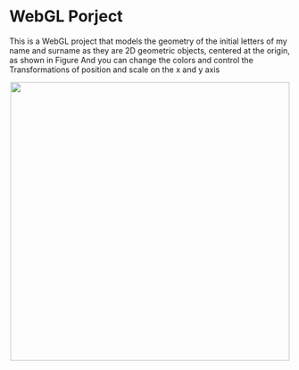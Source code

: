 # WebGL Porject
This is a WebGL project that models the geometry of the initial letters of my name and surname as they are 2D geometric objects, centered at the origin, as shown in Figure 
And you can change the colors and control the Transformations of position and scale on the x and y axis 

<div align="center">
    <img src="https://user-images.githubusercontent.com/79779674/231483568-f593a7c0-9fcb-46c7-820d-37efe44cba32.jpg" width="500px"</img> 
</div>
